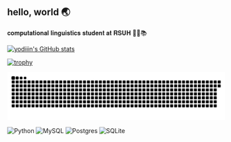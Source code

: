 ## hello, world 🌏

𝐜𝐨𝐦𝐩𝐮𝐭𝐚𝐭𝐢𝐨𝐧𝐚𝐥 𝐥𝐢𝐧𝐠𝐮𝐢𝐬𝐭𝐢𝐜𝐬 𝐬𝐭𝐮𝐝𝐞𝐧𝐭 𝐚𝐭 𝐑𝐒𝐔𝐇 👩‍💻📚

[![yodiiin's GitHub stats](https://github-readme-stats.vercel.app/api?username=yodiiin&show_icons=true&theme=omni)](https://github.com/yodiiin/github-readme-stats)

[![trophy](https://github-profile-trophy.vercel.app/?username=yodiiin&theme=dracula&margin-w=10)](https://github.com/yodiiin/github-profile-trophy)


![GitHub Snake Animation](https://raw.githubusercontent.com/yodiiin/yodiiin/output/github-contribution-grid-snake-dark.svg)

![Python](https://img.shields.io/badge/python-3670A0?style=for-the-badge&logo=python&logoColor=ffdd54) ![MySQL](https://img.shields.io/badge/mysql-4479A1.svg?style=for-the-badge&logo=mysql&logoColor=white) ![Postgres](https://img.shields.io/badge/postgres-%23316192.svg?style=for-the-badge&logo=postgresql&logoColor=white) ![SQLite](https://img.shields.io/badge/sqlite-%2307405e.svg?style=for-the-badge&logo=sqlite&logoColor=white)

<!--
**yodiiin/yodiiin** is a ✨ _special_ ✨ repository because its `README.md` (this file) appears on your GitHub profile.

Here are some ideas to get you started:

- 🔭 I’m currently working on ...
- 🌱 I’m currently learning ...
- 👯 I’m looking to collaborate on ...
- 🤔 I’m looking for help with ...
- 💬 Ask me about ...
- 📫 How to reach me: ...
- 😄 Pronouns: ...
- ⚡ Fun fact: ...
-->
